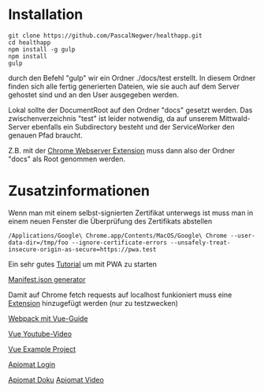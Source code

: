 # Installation
```
git clone https://github.com/PascalNegwer/healthapp.git
cd healthapp
npm install -g gulp
npm install
gulp
```

durch den Befehl "gulp" wir ein Ordner ./docs/test erstellt.
In diesem Ordner finden sich alle fertig generierten Dateien, wie sie auch auf dem Server gehostet sind und an den User ausgegeben werden.

Lokal sollte der DocumentRoot auf den Ordner "docs" gesetzt werden. Das zwischenverzeichnis "test" ist leider notwendig, da auf unserem Mittwald-Server ebenfalls ein Subdirectory besteht und der ServiceWorker den genauen Pfad braucht.

Z.B. mit der [Chrome Webserver Extension](https://chrome.google.com/webstore/detail/web-server-for-chrome/ofhbbkphhbklhfoeikjpcbhemlocgigb) muss dann also der Ordner "docs" als Root genommen werden.


# Zusatzinformationen

Wenn man mit einem selbst-signierten Zertifikat unterwegs ist muss man in einem neuen Fenster die Überprüfung des Zertifikats abstellen
```
/Applications/Google\ Chrome.app/Contents/MacOS/Google\ Chrome --user-data-dir=/tmp/foo --ignore-certificate-errors --unsafely-treat-insecure-origin-as-secure=https://pwa.test
```

Ein sehr gutes [Tutorial](https://www.youtube.com/watch?v=gcx-3qi7t7c&t=182s) um mit PWA zu starten

[Manifest.json generator](https://app-manifest.firebaseapp.com/)

Damit auf Chrome fetch requests auf localhost funkioniert muss eine [Extension](https://chrome.google.com/webstore/detail/allow-control-allow-origi/nlfbmbojpeacfghkpbjhddihlkkiljbi/related) hinzugefügt werden (nur zu testzwecken)

[Webpack mit Vue-Guide](https://vuejs.org/v2/guide/installation.html#Direct-lt-script-gt-Include)

[Vue Youtube-Video](https://www.youtube.com/watch?v=78tNYZUS-ps)

[Vue Example Project](https://github.com/prograhammer/vue-example-project)

[Apiomat Login](https://epdemo.apiomat.enterprises/site/login)

[Apiomat Doku](https://epdemo.apiomat.enterprises/docs/)
[Apiomat Video](https://www.youtube.com/channel/UCJk_PHy7ZruxXTM718gDf7Q)